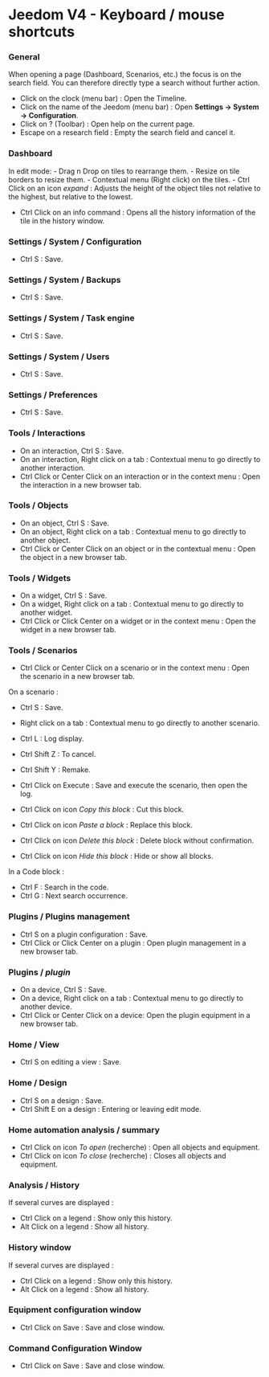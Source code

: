 # Jeedom V4 - Keyboard / mouse shortcuts

### General

When opening a page (Dashboard, Scenarios, etc.) the focus is on the search field. You can therefore directly type a search without further action.

- Click on the clock (menu bar) : Open the Timeline.
- Click on the name of the Jeedom (menu bar)  : Open **Settings → System → Configuration**.
- Click on ?  (Toolbar)  : Open help on the current page.
- Escape on a research field : Empty the search field and cancel it.

### Dashboard
In edit mode:
	- Drag n Drop on tiles to rearrange them.
	- Resize on tile borders to resize them.
	- Contextual menu (Right click) on the tiles.
	- Ctrl Click on an icon *expand* : Adjusts the height of the object tiles not relative to the highest, but relative to the lowest.

- Ctrl Click on an info command : Opens all the history information of the tile in the history window.

### Settings / System / Configuration
- Ctrl S : Save.

### Settings / System / Backups
- Ctrl S : Save.

### Settings / System / Task engine
- Ctrl S : Save.

### Settings / System / Users
- Ctrl S : Save.

### Settings / Preferences
- Ctrl S : Save.

### Tools / Interactions
- On an interaction, Ctrl S : Save.
- On an interaction, Right click on a tab : Contextual menu to go directly to another interaction.
- Ctrl Click or Center Click on an interaction or in the context menu : Open the interaction in a new browser tab.

### Tools / Objects
- On an object, Ctrl S : Save.
- On an object, Right click on a tab : Contextual menu to go directly to another object.
- Ctrl Click or Center Click on an object or in the contextual menu : Open the object in a new browser tab.

### Tools / Widgets
- On a widget, Ctrl S : Save.
- On a widget, Right click on a tab : Contextual menu to go directly to another widget.
- Ctrl Click or Click Center on a widget or in the context menu : Open the widget in a new browser tab.

### Tools / Scenarios
- Ctrl Click or Center Click on a scenario or in the context menu : Open the scenario in a new browser tab.

On a scenario :
- Ctrl S : Save.
- Right click on a tab : Contextual menu to go directly to another scenario.
- Ctrl L : Log display.
- Ctrl Shift Z : To cancel.
- Ctrl Shift Y : Remake.

- Ctrl Click on Execute : Save and execute the scenario, then open the log.
- Ctrl Click on icon *Copy this block* : Cut this block.
- Ctrl Click on icon *Paste a block* : Replace this block.
- Ctrl Click on icon *Delete this block* : Delete block without confirmation.
- Ctrl Click on icon *Hide this block* : Hide or show all blocks.

In a Code block :
- Ctrl F : Search in the code.
- Ctrl G : Next search occurrence.

### Plugins / Plugins management
- Ctrl S on a plugin configuration : Save.
- Ctrl Click or Click Center on a plugin : Open plugin management in a new browser tab.

### Plugins / *plugin*
- On a device, Ctrl S  : Save.
- On a device, Right click on a tab : Contextual menu to go directly to another device.
- Ctrl Click or Center Click on a device: Open the plugin equipment in a new browser tab.

### Home / View
- Ctrl S on editing a view : Save.

### Home / Design
- Ctrl S on a design : Save.
- Ctrl Shift E on a design : Entering or leaving edit mode.

### Home automation analysis / summary
- Ctrl Click on icon *To open* (recherche) : Open all objects and equipment.
- Ctrl Click on icon *To close* (recherche) : Closes all objects and equipment.

### Analysis / History
If several curves are displayed :
- Ctrl Click on a legend : Show only this history.
- Alt Click on a legend : Show all history.

### History window
If several curves are displayed :
- Ctrl Click on a legend : Show only this history.
- Alt Click on a legend : Show all history.

### Equipment configuration window
- Ctrl Click on Save : Save and close window.

### Command Configuration Window
- Ctrl Click on Save : Save and close window.
